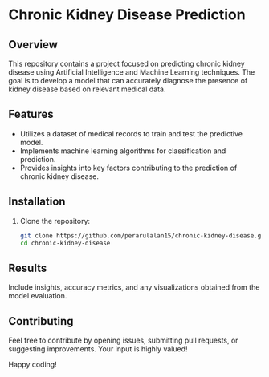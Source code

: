 # Chronic Kidney Disease Prediction

## Overview
This repository contains a project focused on predicting chronic kidney disease using Artificial Intelligence and Machine Learning techniques. The goal is to develop a model that can accurately diagnose the presence of kidney disease based on relevant medical data.

## Features
- Utilizes a dataset of medical records to train and test the predictive model.
- Implements machine learning algorithms for classification and prediction.
- Provides insights into key factors contributing to the prediction of chronic kidney disease.

## Installation
1. Clone the repository:
   ```bash
   git clone https://github.com/perarulalan15/chronic-kidney-disease.git
   cd chronic-kidney-disease
   ```

## Results
Include insights, accuracy metrics, and any visualizations obtained from the model evaluation.

## Contributing
Feel free to contribute by opening issues, submitting pull requests, or suggesting improvements. Your input is highly valued!

Happy coding!